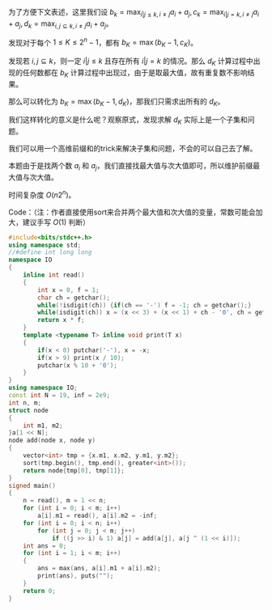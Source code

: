 为了方便下文表述，这里我们设 $b_k=\max_{i|j\leq k,i\ne j}a_i+a_j, c_k=\max_{i|j=k,i\ne j}a_i+a_j, d_k=\max_{i,j\subseteq k,i\ne j}a_i+a_j$。

发现对于每个 $1 \leq K \leq 2^n - 1$，都有 $b_K=\max(b_K-1,c_K)$。

发现若 $i,j\subseteq k$，则一定 $i|j\leq k$ 且存在所有 $i|j=k$ 的情况。那么 $d_K$ 计算过程中出现的任何数都在 $b_K$ 计算过程中出现过，由于是取最大值，故有重复数不影响结果。

那么可以转化为 $b_K=\max(b_K-1,d_K)$，那我们只需求出所有的 $d_K$。

我们这样转化的意义是什么呢？观察原式，发现求解 $d_K$ 实际上是一个子集和问题。

我们可以用一个高维前缀和的trick来解决子集和问题，不会的可以自己去了解。

本题由于是找两个数 $a_i$ 和 $a_j$，我们直接找最大值与次大值即可，所以维护前缀最大值与次大值。

时间复杂度 $O(n2^n)$。

Code：（注：作者直接使用sort来合并两个最大值和次大值的变量，常数可能会加大，建议手写 $O(1)$ 判断）

```cpp
#include<bits/stdc++.h>
using namespace std;
//#define int long long
namespace IO
{
	inline int read()
	{
		int x = 0, f = 1;
		char ch = getchar();
		while(!isdigit(ch)) {if(ch == '-') f = -1; ch = getchar();}
		while(isdigit(ch)) x = (x << 3) + (x << 1) + ch - '0', ch = getchar();
		return x * f;
	}
	template <typename T> inline void print(T x)
	{
		if(x < 0) putchar('-'), x = -x;
		if(x > 9) print(x / 10);
		putchar(x % 10 + '0');
	}
}
using namespace IO;
const int N = 19, inf = 2e9;
int n, m;
struct node
{
	int m1, m2;
}a[1 << N];
node add(node x, node y)
{
	vector<int> tmp = {x.m1, x.m2, y.m1, y.m2};
	sort(tmp.begin(), tmp.end(), greater<int>());
	return node{tmp[0], tmp[1]};
}
signed main()
{
	n = read(), m = 1 << n;
	for (int i = 0; i < m; i++)
		a[i].m1 = read(), a[i].m2 = -inf;
	for (int i = 0; i < n; i++)
		for (int j = 0; j < m; j++)
			if ((j >> i) & 1) a[j] = add(a[j], a[j ^ (1 << i)]);
	int ans = 0;
	for (int i = 1; i < m; i++)
	{
		ans = max(ans, a[i].m1 + a[i].m2);
		print(ans), puts("");
	}
	return 0;
} 
```
